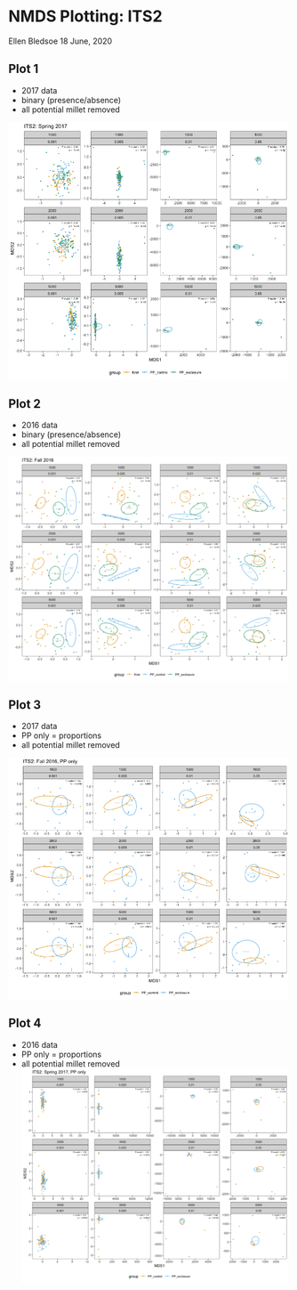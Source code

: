 NMDS Plotting: ITS2
================
Ellen Bledsoe
18 June, 2020

## Plot 1

  - 2017 data
  - binary (presence/absence)
  - all potential millet
removed

<img src="Plotting_NMDS_ITS2_files/figure-gfm/figure1-1.png" style="display: block; margin: auto;" />

## Plot 2

  - 2016 data
  - binary (presence/absence)
  - all potential millet
removed

<img src="Plotting_NMDS_ITS2_files/figure-gfm/figure2-1.png" style="display: block; margin: auto;" />

## Plot 3

  - 2017 data
  - PP only = proportions
  - all potential millet
removed

<img src="Plotting_NMDS_ITS2_files/figure-gfm/figure3-1.png" style="display: block; margin: auto;" />

## Plot 4

  - 2016 data
  - PP only = proportions
  - all potential millet removed
    <img src="Plotting_NMDS_ITS2_files/figure-gfm/figure4-1.png" style="display: block; margin: auto;" />
